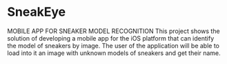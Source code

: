 # SneakEye
MOBILE APP FOR SNEAKER MODEL RECOGNITION This project shows the solution of developing a mobile app for the iOS platform that can identify the model of sneakers by image. The user of the application will be able to load into it an image with unknown models of sneakers and get their name.

